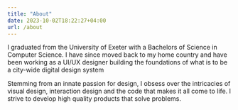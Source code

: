 ```yaml
---
title: "About"
date: 2023-10-02T18:22:27+04:00
url: /about
---
```

I graduated from the University of Exeter with a Bachelors of Science in Computer Science. I have since moved back to my home country and have been working as a UI/UX designer building the foundations of what is to be a city-wide digital design system

Stemming from an innate passion for design, I obsess over the intricacies of visual design, interaction design and the code that makes it all come to life. I strive to develop high quality products that solve problems.
